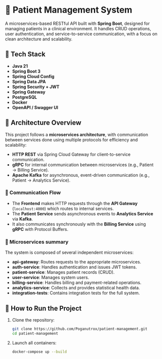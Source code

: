 # 🏥 Patient Management System

A microservices-based RESTful API built with **Spring Boot**, designed for managing patients in a clinical environment. It handles CRUD operations, user authentication, and service-to-service communication, with a focus on clean architecture and scalability.

## 🔧 Tech Stack

- **Java 21**
- **Spring Boot 3**
- **Spring Cloud Config**
- **Spring Data JPA**
- **Spring Security + JWT**
- **Spring Gateway**
- **PostgreSQL**
- **Docker**
- **OpenAPI / Swagger UI**

## 🧱 Architecture Overview

This project follows a **microservices architecture**, with communication between services done using multiple protocols for efficiency and scalability:

- **HTTP REST** via Spring Cloud Gateway for client-to-service communication.
- **gRPC** for internal communication between microservices (e.g., Patient → Billing Service).
- **Apache Kafka** for asynchronous, event-driven communication (e.g., Patient → Analytics Service).

### 🔄 Communication Flow

- The **Frontend** makes HTTP requests through the **API Gateway** (`localhost:4000`) which routes to internal services.
- The **Patient Service** sends asynchronous events to **Analytics Service** via **Kafka**.
- It also communicates synchronously with the **Billing Service** using **gRPC** with Protocol Buffers.

### 📖 Microservices summary

The system is composed of several independent microservices:

- **api-gateway**: Routes requests to the appropriate microservices.
- **auth-service**: Handles authentication and issues JWT tokens.
- **patient-service**: Manages patient records (CRUD).
- **user-service**: Manages system users.
- **billing-service**: Handles billing and payment-related operations.
- **analytics-service**: Collects and provides statistical health data.
- **integration-tests**: Contains integration tests for the full system.

## 🚀 How to Run the Project

1. Clone the repository:

   ```bash
   git clone https://github.com/Poganutrox/patient-management.git
   cd patient-management
2. Launch all containers:

   ```bash
   docker-compose up --build
